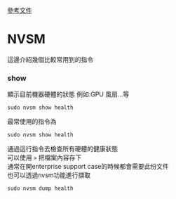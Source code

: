 [參考文件](https://docs.nvidia.com/datacenter/nvsm/nvsm-user-guide/index.html "link")
# NVSM
這邊介紹幾個比較常用到的指令  

### show
顯示目前機器硬體的狀態
例如:GPU 風扇...等
```
sudo nvsm show health
```


最常使用的指令為
```
sudo nvsm show health
```
通過這行指令去檢查所有硬體的健康狀態  
可以使用 `>` 把檔案內容存下  
通常在開enterprise support case的時候都會需要此份文件  
也可以透過nvsm功能進行擷取  
```
sudo nvsm dump health
```
